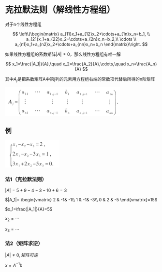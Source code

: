 # 克拉默法则（解线性方程组）

对于n个线性方程组

$$
\left\{\begin{matrix}
 a_{11}x_1+a_{12}x_2+\cdots+a_{1n}x_n=b_1, \\ 
 a_{21}x_1+a_{22}x_2+\cdots+a_{2n}x_n=b_2,\\
 \cdots \\
 a_{n1}x_1+a_{n2}x_2+\cdots+a_{nn}x_n=b_n
\end{matrix}\right.
$$

如果线性方程组的系数矩阵$|A|\neq 0$，那么线性方程组有唯一解

$$
x_1=\frac{|A_1|}{A},\quad x_2=\frac{A_2}{A},\cdots,\quad x_n=\frac{A_n}{A}
$$

其中$A_{j}$是把系数矩阵A中第j列的元素用方程组右端的常数项代替后所得的n阶矩阵

![](2022-10-10-15-34-01.png)

## 例

![](2022-10-10-15-35-09.png)

### 法1（克拉默法则）
$|A|=5+9-4-3-10+6=3$

$|A_1|=
\begin{vmatrix}
 2 & -1& -1\\ 
 1 & -1& -3\\ 
 0 & 2 & -5
\end{vmatrix}=15$

$x_1=\frac{|A_1|}{A}=5$

$x_2=\cdots$

$x_3=\cdots$

### 法2（矩阵求逆）

$|A|\neq 0,矩阵可逆$

$x=A^{-1}b$






